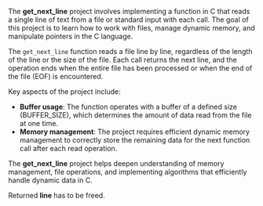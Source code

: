 <p>The <strong>get_next_line</strong> project involves implementing a function in C that reads a single line of text from a file or standard input with each call. The goal of this project is to learn how to work with files, manage dynamic memory, and manipulate pointers in the C language.</p>

<p>The <code>get_next_line</code> function reads a file line by line, regardless of the length of the line or the size of the file. Each call returns the next line, and the operation ends when the entire file has been processed or when the end of the file (EOF) is encountered.</p>

<p>Key aspects of the project include:</p>
<ul>
    <li><strong>Buffer usage</strong>: The function operates with a buffer of a defined size (BUFFER_SIZE), which determines the amount of data read from the file at one time.</li>
    <li><strong>Memory management</strong>: The project requires efficient dynamic memory management to correctly store the remaining data for the next function call after each read operation.</li>
</ul>

<p>The <strong>get_next_line</strong> project helps deepen understanding of memory management, file operations, and implementing algorithms that efficiently handle dynamic data in C.</p>

<p>Returned <strong>line</strong> has to be freed.</p>
